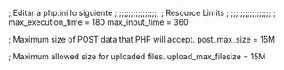 ;;Editar a php.ini lo siguiente
;;;;;;;;;;;;;;;;;;;
; Resource Limits ;
;;;;;;;;;;;;;;;;;;;
max_execution_time = 180
max_input_time = 360

; Maximum size of POST data that PHP will accept.
post_max_size = 15M

; Maximum allowed size for uploaded files.
upload_max_filesize = 15M